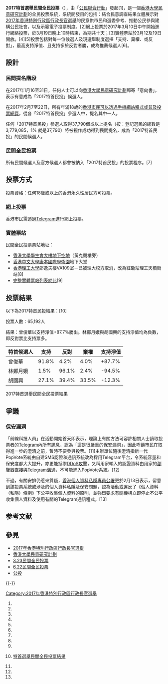 **2017特首選舉民間全民投票**（），由「[公民聯合行動](https://zh.wikipedia.org/wiki/公民聯合行動 "wikilink")」發起\[1\]，是一個[香港大學民意研究計劃](../Page/香港大學民意研究計劃.md "wikilink")的全民投票系統，系統開發目的包括：結合民意調查結果立體展示對[2017年香港特別行政區行政長官選舉](../Page/2017年香港特別行政區行政長官選舉.md "wikilink")的民意供市民和選委參考、推動公民參與建構公民社會，以及示範電子投票制度。\[2\]網上投票於2017年3月10日中午開始進行網絡投票，於3月19日晚上10時結束，為期共十天；\[3\]實體票站於3月12及19日開放。\[4\]\[5\]投票包括對每一位候選人及現選舉制度選擇「支持、棄權、或反對」，最高支持淨值、且支持多於反對者勝，成為推薦候選人\[6\]。

## 設計

### 民間提名階段

在2017年1月16至31日，任何人士可以向[香港大學民意研究計劃](../Page/香港大學民意研究計劃.md "wikilink")郵寄「意向書」，表示有意成為「2017特首民投」候選人。

在2017年2月7至22日，所有年滿18歲的[香港市民可以透過手機網站程式或普及投票網頁](https://zh.wikipedia.org/wiki/香港市民 "wikilink")，從各「2017特首民投」參選人中，提名其中一人。

任何「2017特首民投」參選人取得37,790個或以上提名（按：登記選民的總數是3,779,085，1% 就是37,790）將被視作成功得到民間提名，成為「2017特首民投」的民間候選人。

### 民間全民投票

所有民間候選人及官方候選人都會被納入「2017特首民投」的投票程序。\[7\]

## 投票方式

投票資格：任何18歲或以上的香港永久性居民方可投票。

### 網上投票

香港市民需透過[Telegram](../Page/Telegram.md "wikilink")進行網上投票。

### 實體票站

民間全民投票票站地址︰

  - [香港大學](../Page/香港大學.md "wikilink")[學生會大樓地下空地](../Page/香港大學學生會.md "wikilink")（黃克競樓旁）
  - [香港中文大學](https://zh.wikipedia.org/wiki/香港中文大學 "wikilink")[康本國際學術園](../Page/康本國際學術園.md "wikilink")地下大堂
  - [香港理工大學](../Page/香港理工大學.md "wikilink")邵逸夫樓VA109室－已被理大校方取消，改為紅磡站理工天橋街站\[8\]
  - [完整實體票站列表於此](https://web.archive.org/web/20170312053027/https://popvote.hk/cecr2017/stations/)\[9\]

## 投票結果

以下為2017特首民投結果：\[10\]

投票人數：65,192人

結果：曾俊華以支持淨值+87.7%勝出。林鄭月娥與胡國興的支持淨值均為負數，即反對票比支持票多。

| 特首候選人 | 支持    | 反對    | 棄權    | 支持淨值    |
| ----- | ----- | ----- | ----- | ------- |
| 曾俊華   | 91.8% | 4.2%  | 4.0%  | \+87.7% |
| 林鄭月娥  | 1.5%  | 96.1% | 2.4%  | \-94.5% |
| 胡國興   | 27.1% | 39.4% | 33.5% | \-12.3% |

2017特首選舉民間全民投票結果

## 爭議

### 保安漏洞

「前線科技人員」在活動開始首天即表示，理論上有關方法可容許相關人士讀取投票者的[Telegram](../Page/Telegram.md "wikilink")內所有訊息，認為「這是很嚴重的保安漏洞」，因此呼籲市民在取得進一步的澄清之前，暫時不要參與投票。\[11\]主辦單位隨後澄清指新一代PopVote系統由自建SMS認證和通訊系統改為採用Telegram平台，令系統容量和保安度都大大提升，亦更能抵禦[DDoS攻擊](https://zh.wikipedia.org/wiki/DDoS "wikilink")，又稱用家輸入的認證資料由用家的[瀏覽器直接與Telegram溝通](https://zh.wikipedia.org/wiki/瀏覽器 "wikilink")，不可能進入PopVote系統。\[12\]

不過，有關安排仍惹來質疑，[香港個人資料私隱專員公署](../Page/香港個人資料私隱專員公署.md "wikilink")更於2月13日表示，留意到該投票系統或涉及的個人資料私隱及保安問題，認為活動或違反了《個人資料（私隱）條例》下公平收集個人資料的原則，並強烈要求有關機構立即停止不公平收集個人資料及使用有關的Telegram通訊程式。\[13\]

## 参考文献

## 參見

  - [2017年香港特別行政區行政長官選舉](../Page/2017年香港特別行政區行政長官選舉.md "wikilink")
  - [香港大學民意研究計劃](../Page/香港大學民意研究計劃.md "wikilink")
  - [3.23民間全民投票](https://zh.wikipedia.org/wiki/3.23民間全民投票 "wikilink")
  - [6.22民間全民投票](../Page/6.22民間全民投票.md "wikilink")
  - [公投](https://zh.wikipedia.org/wiki/公投 "wikilink")

{{-}}

[Category:2017年香港特別行政區行政長官選舉](https://zh.wikipedia.org/wiki/Category:2017年香港特別行政區行政長官選舉 "wikilink")

1.

2.

3.

4.
5.

6.

7.
8.

9.

10. [特首選舉民間全民投票結果](https://www.facebook.com/hkcecr/posts/672506686266999)

11.

12.

13.